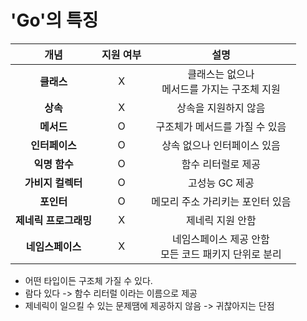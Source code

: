 # 'Go'의 특징

|         개념          | 지원 여부 |                           설명                           |
| :-------------------: | :-------: | :------------------------------------------------------: |
|      **클래스**       |     X     |     클래스는 없으나</br>메서드를 가지는 구조체 지원      |
|       **상속**        |     X     |                   상속을 지원하지 않음                   |
|      **메서드**       |     O     |              구조체가 메서드를 가질 수 있음              |
|    **인터페이스**     |     O     |               상속 없으나 인터페이스 있음                |
|     **익명 함수**     |     O     |                    함수 리터럴로 제공                    |
|   **가비지 컬렉터**   |     O     |                      고성능 GC 제공                      |
|      **포인터**       |     O     |             메모리 주소 가리키는 포인터 있음             |
| **제네릭 프로그래밍** |     X     |                     제네릭 지원 안함                     |
|   **네임스페이스**    |     X     | 네임스페이스 제공 안함 </br>모든 코드 패키지 단위로 분리 |

- 어떤 타입이든 구조체 가질 수 있다.  
- 람다 있다 -> 함수 리터럴 이라는 이름으로 제공  
- 제네릭이 일으킬 수 있는 문제땜에 제공하지 않음 -> 귀찮아지는 단점